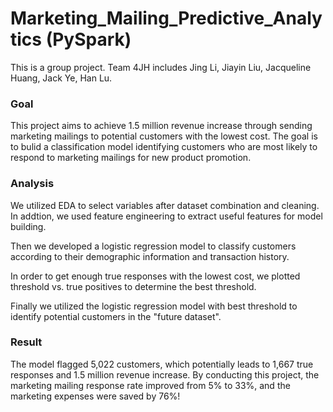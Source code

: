 # Marketing_Mailing_Predictive_Analytics (PySpark)
This is a group project. Team 4JH includes Jing Li, Jiayin Liu, Jacqueline Huang, Jack Ye, Han Lu.

### Goal
This project aims to achieve 1.5 million revenue increase through sending marketing mailings to potential customers with the lowest cost. The goal is to bulid a classification model identifying customers who are most likely to respond to marketing mailings for new product promotion.

### Analysis 
We utilized EDA to select variables after dataset combination and cleaning. In addtion, we used feature engineering to extract useful features for model building. 

Then we developed a logistic regression model to classify customers according to their demographic information and transaction history. 

In order to get enough true responses with the lowest cost, we plotted threshold vs. true positives to determine the best threshold. 

Finally we utilized the logistic regression model with best threshold to identify potential customers in the "future dataset".

### Result
The model flagged 5,022 customers, which potentially leads to 1,667 true responses and 1.5 million revenue increase. By conducting this project, the marketing mailing response rate improved from 5% to 33%, and the marketing expenses were saved by 76%!
